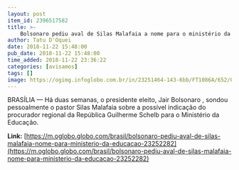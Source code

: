 ```yaml
---
layout: post
item_id: 2396517582
title: >-
    Bolsonaro pediu aval de Silas Malafaia a nome para o ministério da Educação
author: Tatu D'Oquei
date: 2018-11-22 15:48:00
pub_date: 2018-11-22 15:48:00
time_added: 2018-11-22 23:36:22
categories: [avisamos]
tags: []
image: https://ogimg.infoglobo.com.br/in/23251464-143-6bb/FT1086A/652/O-procurador-da-Republica-Guilherme-Schelb-cotado-para-o-Ministerio-da-Educacao-de-Bolsonaro.jpg
---
```


BRASÍLIA — Há duas semanas, o presidente eleito, Jair Bolsonaro , sondou pessoalmente o pastor Silas Malafaia sobre a possível indicação do procurador regional da República Guilherme Schelb para o Ministério da Educação.

**Link:** [https://m.oglobo.globo.com/brasil/bolsonaro-pediu-aval-de-silas-malafaia-nome-para-ministerio-da-educacao-23252282](https://m.oglobo.globo.com/brasil/bolsonaro-pediu-aval-de-silas-malafaia-nome-para-ministerio-da-educacao-23252282)

